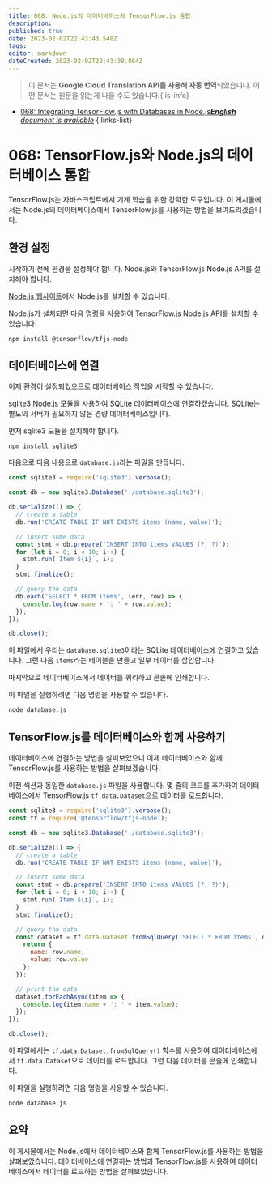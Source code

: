 ```yaml
---
title: 068: Node.js의 데이터베이스와 TensorFlow.js 통합
description: 
published: true
date: 2023-02-02T22:43:43.548Z
tags: 
editor: markdown
dateCreated: 2023-02-02T22:43:38.864Z
---
```


> 이 문서는 **Google Cloud Translation API를 사용해 자동 번역**되었습니다.
어떤 문서는 원문을 읽는게 나을 수도 있습니다.{.is-info}



- [068: Integrating TensorFlow.js with Databases in Node.js***English** document is available*](/en/Knowledge-base/TensorFlow-js/Learning/068-integrating-tensorflow-js-with-databases-in-node-js)
{.links-list}


# 068: TensorFlow.js와 Node.js의 데이터베이스 통합

TensorFlow.js는 자바스크립트에서 기계 학습을 위한 강력한 도구입니다. 이 게시물에서는 Node.js의 데이터베이스에서 TensorFlow.js를 사용하는 방법을 보여드리겠습니다.

## 환경 설정

시작하기 전에 환경을 설정해야 합니다. Node.js와 TensorFlow.js Node.js API를 설치해야 합니다.

[Node.js 웹사이트](https://nodejs.org/en/)에서 Node.js를 설치할 수 있습니다.

Node.js가 설치되면 다음 명령을 사용하여 TensorFlow.js Node.js API를 설치할 수 있습니다.

```
npm install @tensorflow/tfjs-node
```

## 데이터베이스에 연결

이제 환경이 설정되었으므로 데이터베이스 작업을 시작할 수 있습니다.

[sqlite3](https://www.npmjs.com/package/sqlite3) Node.js 모듈을 사용하여 SQLite 데이터베이스에 연결하겠습니다. SQLite는 별도의 서버가 필요하지 않은 경량 데이터베이스입니다.

먼저 sqlite3 모듈을 설치해야 합니다.

```
npm install sqlite3
```

다음으로 다음 내용으로 `database.js`라는 파일을 만듭니다.

```javascript
const sqlite3 = require('sqlite3').verbose();

const db = new sqlite3.Database('./database.sqlite3');

db.serialize(() => {
  // create a table
  db.run('CREATE TABLE IF NOT EXISTS items (name, value)');

  // insert some data
  const stmt = db.prepare('INSERT INTO items VALUES (?, ?)');
  for (let i = 0; i < 10; i++) {
    stmt.run(`Item ${i}`, i);
  }
  stmt.finalize();

  // query the data
  db.each('SELECT * FROM items', (err, row) => {
    console.log(row.name + ': ' + row.value);
  });
});

db.close();
```

이 파일에서 우리는 `database.sqlite3`이라는 SQLite 데이터베이스에 연결하고 있습니다. 그런 다음 `items`라는 테이블을 만들고 일부 데이터를 삽입합니다.

마지막으로 데이터베이스에서 데이터를 쿼리하고 콘솔에 인쇄합니다.

이 파일을 실행하려면 다음 명령을 사용할 수 있습니다.

```
node database.js
```

## TensorFlow.js를 데이터베이스와 함께 사용하기

데이터베이스에 연결하는 방법을 살펴보았으니 이제 데이터베이스와 함께 TensorFlow.js를 사용하는 방법을 살펴보겠습니다.

이전 섹션과 동일한 `database.js` 파일을 사용합니다. 몇 줄의 코드를 추가하여 데이터베이스에서 TensorFlow.js `tf.data.Dataset`으로 데이터를 로드합니다.

```javascript
const sqlite3 = require('sqlite3').verbose();
const tf = require('@tensorflow/tfjs-node');

const db = new sqlite3.Database('./database.sqlite3');

db.serialize(() => {
  // create a table
  db.run('CREATE TABLE IF NOT EXISTS items (name, value)');

  // insert some data
  const stmt = db.prepare('INSERT INTO items VALUES (?, ?)');
  for (let i = 0; i < 10; i++) {
    stmt.run(`Item ${i}`, i);
  }
  stmt.finalize();

  // query the data
  const dataset = tf.data.Dataset.fromSqlQuery('SELECT * FROM items', db, (err, row) => {
    return {
      name: row.name,
      value: row.value
    };
  });

  // print the data
  dataset.forEachAsync(item => {
    console.log(item.name + ': ' + item.value);
  });
});

db.close();
```

이 파일에서는 `tf.data.Dataset.fromSqlQuery()` 함수를 사용하여 데이터베이스에서 `tf.data.Dataset`으로 데이터를 로드합니다. 그런 다음 데이터를 콘솔에 인쇄합니다.

이 파일을 실행하려면 다음 명령을 사용할 수 있습니다.

```
node database.js
```

## 요약

이 게시물에서는 Node.js에서 데이터베이스와 함께 TensorFlow.js를 사용하는 방법을 살펴보았습니다. 데이터베이스에 연결하는 방법과 TensorFlow.js를 사용하여 데이터베이스에서 데이터를 로드하는 방법을 살펴보았습니다.